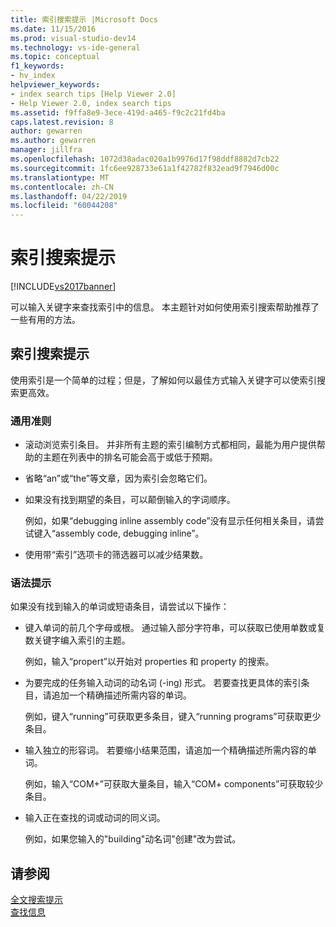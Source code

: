 ```yaml
---
title: 索引搜索提示 |Microsoft Docs
ms.date: 11/15/2016
ms.prod: visual-studio-dev14
ms.technology: vs-ide-general
ms.topic: conceptual
f1_keywords:
- hv_index
helpviewer_keywords:
- index search tips [Help Viewer 2.0]
- Help Viewer 2.0, index search tips
ms.assetid: f9ffa8e9-3ece-419d-a465-f9c2c21fd4ba
caps.latest.revision: 8
author: gewarren
ms.author: gewarren
manager: jillfra
ms.openlocfilehash: 1072d38adac020a1b9976d17f98ddf8882d7cb22
ms.sourcegitcommit: 1fc6ee928733e61a1f42782f832ead9f7946d00c
ms.translationtype: MT
ms.contentlocale: zh-CN
ms.lasthandoff: 04/22/2019
ms.locfileid: "60044208"
---
```

# <a name="index-search-tips"></a>索引搜索提示
[!INCLUDE[vs2017banner](../includes/vs2017banner.md)]

可以输入关键字来查找索引中的信息。 本主题针对如何使用索引搜索帮助推荐了一些有用的方法。  
  
## <a name="index-search-tips"></a>索引搜索提示  
 使用索引是一个简单的过程；但是，了解如何以最佳方式输入关键字可以使索引搜索更高效。  
  
### <a name="general-guidelines"></a>通用准则  
  
- 滚动浏览索引条目。 并非所有主题的索引编制方式都相同，最能为用户提供帮助的主题在列表中的排名可能会高于或低于预期。  
  
- 省略“an”或“the”等文章，因为索引会忽略它们。  
  
- 如果没有找到期望的条目，可以颠倒输入的字词顺序。  
  
     例如，如果“debugging inline assembly code”没有显示任何相关条目，请尝试键入“assembly code, debugging inline”。  
  
- 使用带“索引”选项卡的筛选器可以减少结果数。  
  
### <a name="syntax-tips"></a>语法提示  
 如果没有找到输入的单词或短语条目，请尝试以下操作：  
  
- 键入单词的前几个字母或根。 通过输入部分字符串，可以获取已使用单数或复数关键字编入索引的主题。  
  
     例如，输入“propert”以开始对 properties 和 property 的搜索。  
  
- 为要完成的任务输入动词的动名词 (-ing) 形式。 若要查找更具体的索引条目，请追加一个精确描述所需内容的单词。  
  
     例如，键入“running”可获取更多条目，键入“running programs”可获取更少条目。  
  
- 输入独立的形容词。 若要缩小结果范围，请追加一个精确描述所需内容的单词。  
  
     例如，输入“COM+”可获取大量条目，输入“COM+ components”可获取较少条目。  
  
- 输入正在查找的词或动词的同义词。  
  
     例如，如果您输入的"building"动名词"创建"改为尝试。  
  
## <a name="see-also"></a>请参阅  
 [全文搜索提示](../ide/full-text-search-tips.md)   
 [查找信息](../ide/locate-information.md)
